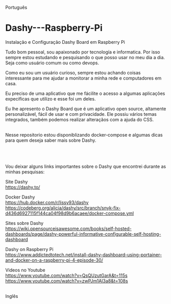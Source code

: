 Português


# Dashy---Raspberry-Pi
Instalação e Configuração Dashy Board em Raspberry Pi

Tudo bom pessoal, sou apaixonado por tecnología e informatica. Por isso sempre estou estudando e pesquisando o que posso usar no meu dia a dia. Seja como usuário comum ou como devops.

Como eu sou um usuário curioso, sempre estou achando coisas interessante para me ajudar a monitorar a minha rede e computadores em casa.

Eu preciso de uma aplicativo que me fácilite o acesso a algumas aplicações expecificas que utilizo e esse foi um deles.

Eu lhe apresento o Dashy Board que é um aplicativo open source, altamente personalizável, fácil de usar e com privacidade. Ele possiu vários temas integrados, também podemos realizar alteraçãos com a ajuda do CSS.<br>
<br>


Nesse repositorio estou disponiblizando docker-compose e algumas dicas para quem deseja saber mais sobre Dashy.<br>
<br>
<br>
<br>

Vou deixar alguns links importantes sobre o Dashy que encontrei durante as minhas pesquisas:<br>

Site Dashy<br>
https://dashy.to/

Docker Dashy<br>
https://hub.docker.com/r/lissy93/dashy<br>
https://codeberg.org/alicia/dashy/src/branch/snyk-fix-d436d6927115f144ca04f98d9b6acaee/docker-compose.yml

Sites sobre Dashy<br>
https://wiki.opensourceisawesome.com/books/self-hosted-dashboards/page/dashy-powerful-informative-configurable-self-hosting-dashboard

Dashy on Raspberry Pi<br>
https://www.addictedtotech.net/install-dashy-dashboard-using-portainer-and-docker-on-a-raspberry-pi-4-episode-30/

Videos no Youtube<br>
https://www.youtube.com/watch?v=QsQUzutGarA&t=115s<br>
https://www.youtube.com/watch?v=zwPJm1Al3a8&t=108s<br>
<br>


Inglês


